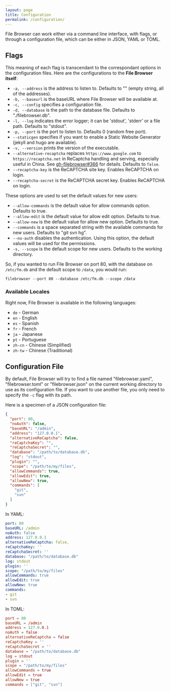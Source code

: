 ```yaml
---
layout: page
title: Configuration
permalink: /configuration/
---
```


File Browser can work either via a command line interface, with flags, or through a configuration file, which can be either in JSON, YAML or TOML.

## Flags

This meaning of each flag is transcendant to the correspondant options in the configuration files. Here are the configurations to the **File Browser itself**:

- ```-a, --address``` is the address to listen to. Defaults to "" (empty string, all of the addresses).
- ```-b, --baseurl``` is the baseURL where File Browser will be available at.
- ```-c, --config``` specifies a configuration file.
- ```-d, --database``` is the path to the database file. Defaults to "./filebrowser.db".
- ```-l, --log``` indicates the error logger; it can be 'stdout', 'stderr' or a file path. Defaults to "stdout".
- ```-p, --port``` is the port to listen to. Defaults 0 (random free port).
- ```--staticgen``` specifies if you want to enable a Static Website Generator (jekyll and hugo are available).
- ```-v, --version``` prints the version of the executable.
- ```--alternative-recaptcha``` replaces `https://www.google.com` to `https://recaptcha.net` in ReCaptcha handling and serving, especially useful in China. See [gh-filebrowser#366](https://github.com/filebrowser/filebrowser/issues/366) for details. Defaults to `false`.
- ```--recaptcha-key``` is the ReCAPTCHA site key. Enables ReCAPTCHA on login.
- ```--recaptcha-secret``` is the ReCAPTCHA secret key. Enables ReCAPTCHA on login.

These options are used to set the default values for new users:

- ```--allow-commands``` is the default value for allow commands option. Defaults to true.
- ```--allow-edit``` is the default value for allow edit option. Defaults to true.
- ```--allow-new``` is the default value for allow new option. Defaults to true.
- ```--commands``` is a space separated string with the available commands for new users. Defaults to "git svn hg".
- ```--no-auth``` disables the authentication. Using this option, the default values will be used for the permissions.
- ```-s, --scope``` is the default scope for new users. Defaults to the working directory.

So, if you wanted to run File Browser on port 80, with the database on `/etc/fm.db` and the default scope to `/data`, you would run:

```
filebrowser --port 80 --database /etc/fm.db --scope /data
```

### Available Locales

Right now, File Browser is available in the following languages:

- `de` - German
- `en` - English
- `es` - Spanish
- `fr` - French
- `ja` - Japanese
- `pt` - Portuguese
- `zh-cn` - Chinese (Simplified)
- `zh-tw` - Chinese (Traditional)

## Configuration File

By default, File Browser will try to find a file named "filebrowser.yaml", "filebrowser.toml" or "filebrowser.json" on the current working directory to use as its configuration file. If you want to use another file, you only need to specify the `-c` flag with its path.

Here is a specimen of a JSON configuration file:

```json
{
  "port": 80,
  "noAuth": false,
  "baseURL": "/admin",
  "address": "127.0.0.1",
  "alternativeReCaptcha": false,
  "reCaptchaKey": "",
  "reCaptchaSecret": "",
  "database": "/path/to/database.db",
  "log": "stdout",
  "plugin": "",
  "scope": "/path/to/my/files",
  "allowCommands": true,
  "allowEdit": true,
  "allowNew": true,
  "commands": [
    "git",
    "svn"
  ]
}
```

In YAML:

```yaml
port: 80
baseURL: /admin
noAuth: false
address: 127.0.0.1
alternativeReCaptcha: false,
reCaptchaKey: ''
reCaptchaSecret: ''
database: "/path/to/database.db"
log: stdout
plugin: ''
scope: "/path/to/my/files"
allowCommands: true
allowEdit: true
allowNew: true
commands:
- git
- svn
```

In TOML:

```toml
port = 80
baseURL = /admin
address = 127.0.0.1
noAuth = false
alternativeReCaptcha = false
reCaptchaKey = ''
reCaptchaSecret = ''
database = "/path/to/database.db"
log = stdout
plugin = ''
scope = "/path/to/my/files"
allowCommands = true
allowEdit = true
allowNew = true
commands = ["git", "svn"]
```
